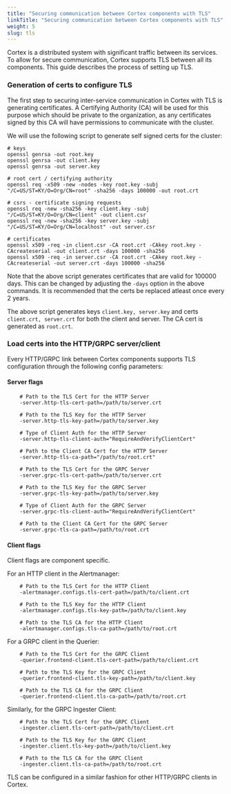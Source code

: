```yaml
---
title: "Securing communication between Cortex components with TLS"
linkTitle: "Securing communication between Cortex components with TLS"
weight: 5
slug: tls
---
```


Cortex is a distributed system with significant traffic between its services.
To allow for secure communication, Cortex supports TLS between all its
components. This guide describes the process of setting up TLS.

### Generation of certs to configure TLS

The first step to securing inter-service communication in Cortex with TLS is
generating certificates. A Certifying Authority (CA) will be used for this
purpose which should be private to the organization, as any certificates signed
by this CA will have permissions to communicate with the cluster.

We will use the following script to generate self signed certs for the cluster:

```
# keys
openssl genrsa -out root.key
openssl genrsa -out client.key
openssl genrsa -out server.key

# root cert / certifying authority
openssl req -x509 -new -nodes -key root.key -subj "/C=US/ST=KY/O=Org/CN=root" -sha256 -days 100000 -out root.crt

# csrs - certificate signing requests
openssl req -new -sha256 -key client.key -subj "/C=US/ST=KY/O=Org/CN=client" -out client.csr
openssl req -new -sha256 -key server.key -subj "/C=US/ST=KY/O=Org/CN=localhost" -out server.csr

# certificates
openssl x509 -req -in client.csr -CA root.crt -CAkey root.key -CAcreateserial -out client.crt -days 100000 -sha256
openssl x509 -req -in server.csr -CA root.crt -CAkey root.key -CAcreateserial -out server.crt -days 100000 -sha256
```

Note that the above script generates certificates that are valid for 100000 days.
This can be changed by adjusting the `-days` option in the above commands.
It is recommended that the certs be replaced atleast once every 2 years.

The above script generates keys `client.key, server.key` and certs
`client.crt, server.crt` for both the client and server. The CA cert is
generated as `root.crt`.

### Load certs into the HTTP/GRPC server/client

Every HTTP/GRPC link between Cortex components supports TLS configuration
through the following config parameters:

#### Server flags

```
    # Path to the TLS Cert for the HTTP Server
    -server.http-tls-cert-path=/path/to/server.crt

    # Path to the TLS Key for the HTTP Server
    -server.http-tls-key-path=/path/to/server.key

    # Type of Client Auth for the HTTP Server
    -server.http-tls-client-auth="RequireAndVerifyClientCert"

    # Path to the Client CA Cert for the HTTP Server
    -server.http-tls-ca-path="/path/to/root.crt"

    # Path to the TLS Cert for the GRPC Server
    -server.grpc-tls-cert-path=/path/to/server.crt

    # Path to the TLS Key for the GRPC Server
    -server.grpc-tls-key-path=/path/to/server.key

    # Type of Client Auth for the GRPC Server
    -server.grpc-tls-client-auth="RequireAndVerifyClientCert"

    # Path to the Client CA Cert for the GRPC Server
    -server.grpc-tls-ca-path=/path/to/root.crt
```

#### Client flags

Client flags are component specific.

For an HTTP client in the Alertmanager:
```
    # Path to the TLS Cert for the HTTP Client
    -alertmanager.configs.tls-cert-path=/path/to/client.crt

    # Path to the TLS Key for the HTTP Client
    -alertmanager.configs.tls-key-path=/path/to/client.key

    # Path to the TLS CA for the HTTP Client
    -alertmanager.configs.tls-ca-path=/path/to/root.crt
```

For a GRPC client in the Querier:
```
    # Path to the TLS Cert for the GRPC Client
    -querier.frontend-client.tls-cert-path=/path/to/client.crt

    # Path to the TLS Key for the GRPC Client
    -querier.frontend-client.tls-key-path=/path/to/client.key

    # Path to the TLS CA for the GRPC Client
    -querier.frontend-client.tls-ca-path=/path/to/root.crt
```

Similarly, for the GRPC Ingester Client:
```
    # Path to the TLS Cert for the GRPC Client
    -ingester.client.tls-cert-path=/path/to/client.crt

    # Path to the TLS Key for the GRPC Client
    -ingester.client.tls-key-path=/path/to/client.key

    # Path to the TLS CA for the GRPC Client
    -ingester.client.tls-ca-path=/path/to/root.crt
```

TLS can be configured in a similar fashion for other HTTP/GRPC clients in Cortex.